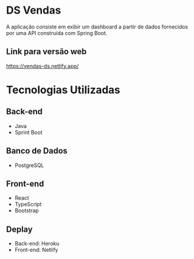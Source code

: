 # DS Vendas

A aplicação consiste em exibir um dashboard a partir de dados fornecidos por uma API construída com Spring Boot.

## Link para versão web

https://vendas-ds.netlify.app/

# Tecnologias Utilizadas

## Back-end
- Java
- Sprint Boot

## Banco de Dados
- PostgreSQL

## Front-end
- React
- TypeScript
- Bootstrap

## Deplay
- Back-end: Heroku
- Front-end: Netlify